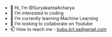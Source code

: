 - 👋 Hi, I’m @SuryakantaAcharya
- 👀 I’m interested in coding
- 🌱 I’m currently learning Machine Learning
- 💞️ I’m looking to collaborate on Youtube
- 📫 How to reach me - bubu.brl.sa@gmail.com

<!---
SuryakantaAcharya/SuryakantaAcharya is a ✨ special ✨ repository because its `README.md` (this file) appears on your GitHub profile.
You can click the Preview link to take a look at your changes.
--->
